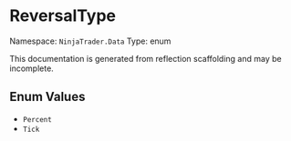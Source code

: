 # ReversalType

Namespace: `NinjaTrader.Data`
Type: enum

This documentation is generated from reflection scaffolding and may be incomplete.

## Enum Values
- `Percent`
- `Tick`
